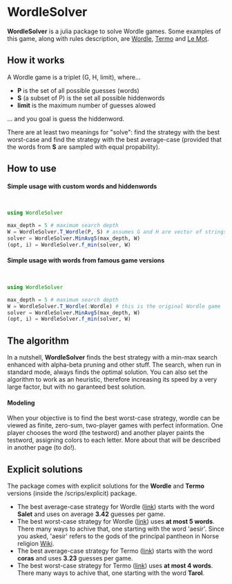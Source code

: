 # WordleSolver
**WordleSolver** is a julia package to solve Wordle games. Some examples of this game, along with rules description, are [Wordle](https://www.nytimes.com/games/wordle/index.html), [Termo](https://term.ooo/) and [Le Mot](https://wordle.louan.me/).

## How it works

A Wordle game is a triplet (G, H, limit), where...

* **P** is the set of all possible guesses (words)
* **S** (a subset of P) is the set all possible hiddenwords
* **limit** is the maximum number of guesses alowed

... and you goal is guess the hiddenword.

There are at least two meanings for "solve": find the strategy with the best worst-case and find the strategy with the best average-case (provided that the words from **S** are sampled with equal propability).

## How to use

#### Simple usage with custom words and hiddenwords

```julia


using WordleSolver

max_depth = 5 # maximum search depth
W = WordleSolver.T_Wordle(P, S) # assumes G and H are vector of strings
solver = WordleSolver.MinAvg5(max_depth, W)
(opt, i) = WordleSolver.f_min(solver, W)
```

#### Simple usage with words from famous game versions

```julia


using WordleSolver

max_depth = 5 # maximum search depth
W = WordleSolver.T_Wordle(:Wordle) # this is the original Wordle game
solver = WordleSolver.MinAvg5(max_depth, W)
(opt, i) = WordleSolver.f_min(solver, W)
```

## The algorithm

In a nutshell, **WordleSolver** finds the best strategy with a min-max search enhanced with alpha-beta pruning and other stuff. The search, when run in standard mode, always finds the optimal solution. You can also set the algorithm to work as an heuristic, therefore increasing its speed by a very large factor, but with no garanteed best solution.

#### Modeling

When your objective is to find the best worst-case strategy, wordle can be viewed as finite, zero-sum, two-player games with perfect information. One player chooses the word (the testword) and another player paints the testword, assigning colors to each letter. More about that will be described in another page (to do!).

## Explicit solutions

The package comes with explicit solutions for the **Wordle** and **Termo** versions (inside the /scrips/explicit) package.

* The best average-case strategy for Wordle ([link](https://github.com/pedrolazera/WordleSolver/blob/main/scripts/explicit/out_Wordle_AVG_1648601816.txt)) starts with the word **Salet** and uses on average **3.42** guesses per game.
* The best worst-case strategy for Wordle ([link](https://github.com/pedrolazera/WordleSolver/blob/main/scripts/explicit/out_Wordle_MAX_1648601916.txt)) uses **at most 5 words**. There many ways to achive that, one starting with the word 'aesir'. Since you asked, 'aesir' refers to the gods of the principal pantheon in Norse religion [Wiki](https://en.wikipedia.org/wiki/%C3%86sir).
* The best average-case strategy for Termo ([link](https://github.com/pedrolazera/WordleSolver/blob/main/scripts/explicit/out_Termo_AVG_1648600950.txt)) starts with the word **coras** and uses **3.23** guesses per game.
* The best worst-case strategy for Termo ([link](https://github.com/pedrolazera/WordleSolver/blob/main/scripts/explicit/out_Wordle_MAX_1648601916.txt)) uses **at most 4 words**. There many ways to achive that, one starting with the word **Tarol**.